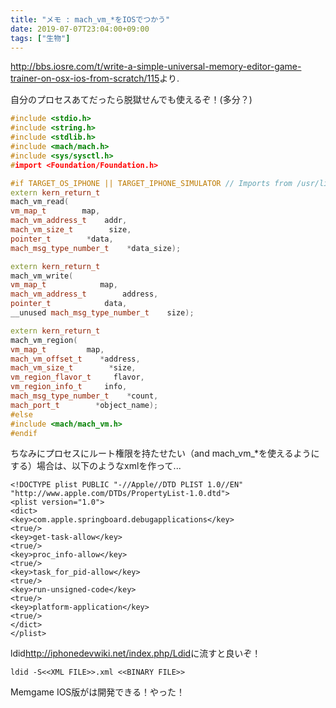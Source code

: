 ```yaml
---
title: "メモ : mach_vm_*をIOSでつかう"
date: 2019-07-07T23:04:00+09:00
tags: ["生物"]
---
```


<http://bbs.iosre.com/t/write-a-simple-universal-memory-editor-game-trainer-on-osx-ios-from-scratch/115>より.



自分のプロセスあてだったら脱獄せんでも使えるぞ！(多分？)

```cpp
#include <stdio.h>
#include <string.h>
#include <stdlib.h>
#include <mach/mach.h>
#include <sys/sysctl.h>
#import <Foundation/Foundation.h>

#if TARGET_OS_IPHONE || TARGET_IPHONE_SIMULATOR // Imports from /usr/lib/system/libsystem_kernel.dylib
extern kern_return_t
mach_vm_read(
vm_map_t        map,
mach_vm_address_t    addr,
mach_vm_size_t        size,
pointer_t        *data,
mach_msg_type_number_t    *data_size);

extern kern_return_t
mach_vm_write(
vm_map_t            map,
mach_vm_address_t        address,
pointer_t            data,
__unused mach_msg_type_number_t    size);

extern kern_return_t
mach_vm_region(
vm_map_t         map,
mach_vm_offset_t    *address,
mach_vm_size_t        *size,        
vm_region_flavor_t     flavor,
vm_region_info_t     info,        
mach_msg_type_number_t    *count,    
mach_port_t        *object_name);
#else
#include <mach/mach_vm.h>
#endif
```

ちなみにプロセスにルート権限を持たせたい（and mach_vm_*を使えるようにする）場合は、以下のようなxmlを作って...

```
<!DOCTYPE plist PUBLIC "-//Apple//DTD PLIST 1.0//EN" "http://www.apple.com/DTDs/PropertyList-1.0.dtd">
<plist version="1.0">
<dict>
<key>com.apple.springboard.debugapplications</key>
<true/>
<key>get-task-allow</key>
<true/>
<key>proc_info-allow</key>
<true/>
<key>task_for_pid-allow</key>
<true/>
<key>run-unsigned-code</key>
<true/>
<key>platform-application</key>
<true/>
</dict>
</plist>
```

ldid<http://iphonedevwiki.net/index.php/Ldid>に流すと良いぞ！

```
ldid -S<<XML FILE>>.xml <<BINARY FILE>>
```

Memgame IOS版がは開発できる！やった！

